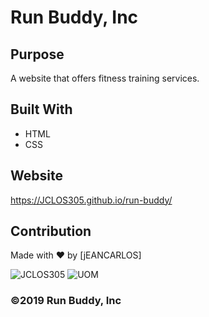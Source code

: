 # Run Buddy, Inc

## Purpose
A website that offers fitness training services. 

## Built With
* HTML
* CSS

## Website
https://JCLOS305.github.io/run-buddy/

## Contribution
Made with ❤️ by [jEANCARLOS]

![JCLOS305](https://img.shields.io/badge/Orchestrated%20by-JCLOS305-blue)
![UOM](https://img.shields.io/badge/University%20of-Miami-orange)

### ©️2019 Run Buddy, Inc 
